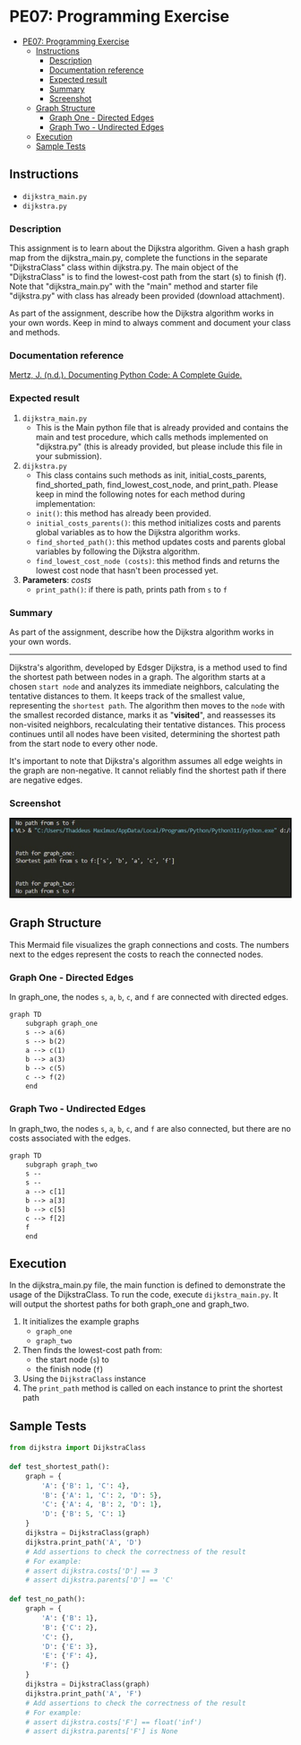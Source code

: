 # PE07: Programming Exercise

- [PE07: Programming Exercise](#pe07-programming-exercise)
  - [Instructions](#instructions)
    - [Description](#description)
    - [Documentation reference](#documentation-reference)
    - [Expected result](#expected-result)
    - [Summary](#summary)
    - [Screenshot](#screenshot)
  - [Graph Structure](#graph-structure)
    - [Graph One - Directed Edges](#graph-one---directed-edges)
    - [Graph Two - Undirected Edges](#graph-two---undirected-edges)
  - [Execution](#execution)
  - [Sample Tests](#sample-tests)

## Instructions

- `dijkstra_main.py`
- `dijkstra.py`

### Description

This assignment is to learn about the Dijkstra algorithm. Given a hash graph map from the dijkstra_main.py, complete the functions in the separate "DijkstraClass" class within dijkstra.py. The main object of the "DijkstraClass" is to find the lowest-cost path from the start (s) to finish (f). Note that "dijkstra_main.py" with the "main" method and starter file "dijkstra.py" with class has already been provided (download attachment).

As part of the assignment, describe how the Dijkstra algorithm works in your own words. Keep in mind to always comment and document your class and methods.

### Documentation reference

[Mertz, J. (n.d.). Documenting Python Code: A Complete Guide.](https://realpython.com/documenting-python-code/)

### Expected result

1. `dijkstra_main.py`
    - This is the Main python file that is already provided and contains the main and test procedure, which calls methods implemented on "dijkstra.py" (this is already provided, but please include this file in your submission).
2. `dijkstra.py`
    - This class contains such methods as init, initial_costs_parents, find_shorted_path, find_lowest_cost_node, and print_path. Please keep in mind the following notes for each method during implementation:
    - `init()`: this method has already been provided.
    - `initial_costs_parents()`: this method initializes costs and parents global variables as to how the Dijkstra algorithm works.
    - `find_shorted_path()`: this method updates costs and parents global variables by following the Dijkstra algorithm.
    - `find_lowest_cost_node (costs)`: this method finds and returns the lowest cost node that hasn't been processed yet.
3. **Parameters**: _costs_
    - `print_path()`: if there is path, prints path from `s` to `f`

### Summary

As part of the assignment, describe how the Dijkstra algorithm works in your own words.

---

Dijkstra's algorithm, developed by Edsger Dijkstra, is a method used to find the shortest path between nodes in a graph. The algorithm starts at a chosen `start node` and analyzes its immediate neighbors, calculating the tentative distances to them. It keeps track of the smallest value, representing the `shortest path`. The algorithm then moves to the `node` with the smallest recorded distance, marks it as "**visited**", and reassesses its non-visited neighbors, recalculating their tentative distances. This process continues until all nodes have been visited, determining the shortest path from the start node to every other node.

It's important to note that Dijkstra's algorithm assumes all edge weights in the graph are non-negative. It cannot reliably find the shortest path if there are negative edges.

### Screenshot

![Output of running algorithm](./../../../img/7.1-dijkstra.jpg)

## Graph Structure

This Mermaid file visualizes the graph connections and costs.
The numbers next to the edges represent the costs to reach the connected nodes.

### Graph One - Directed Edges

In graph_one, the nodes `s`, `a`, `b`, `c`, and `f` are connected with directed edges.

```mermaid
graph TD
    subgraph graph_one
    s --> a(6)
    s --> b(2)
    a --> c(1)
    b --> a(3)
    b --> c(5)
    c --> f(2)
    end
```

### Graph Two - Undirected Edges

In graph_two, the nodes `s`, `a`, `b`, `c`, and `f` are also connected, but there are no costs associated with the edges.

```mermaid
graph TD
    subgraph graph_two
    s --
    s --
    a --> c[1]
    b --> a[3]
    b --> c[5]
    c --> f[2]
    f
    end

```

## Execution

In the dijkstra_main.py file, the main function is defined to demonstrate the usage of the DijkstraClass.
To run the code, execute `dijkstra_main.py`. It will output the shortest paths for both graph_one and graph_two.

1. It initializes the example graphs
    - `graph_one`
    - `graph_two`
2. Then finds the lowest-cost path from:
    - the start node (`s`) to
    - the finish node (`f`)
3. Using the `DijkstraClass` instance
4. The `print_path` method is called on each instance to print the shortest path

## Sample Tests

```python
from dijkstra import DijkstraClass

def test_shortest_path():
    graph = {
        'A': {'B': 1, 'C': 4},
        'B': {'A': 1, 'C': 2, 'D': 5},
        'C': {'A': 4, 'B': 2, 'D': 1},
        'D': {'B': 5, 'C': 1}
    }
    dijkstra = DijkstraClass(graph)
    dijkstra.print_path('A', 'D')
    # Add assertions to check the correctness of the result
    # For example:
    # assert dijkstra.costs['D'] == 3
    # assert dijkstra.parents['D'] == 'C'

def test_no_path():
    graph = {
        'A': {'B': 1},
        'B': {'C': 2},
        'C': {},
        'D': {'E': 3},
        'E': {'F': 4},
        'F': {}
    }
    dijkstra = DijkstraClass(graph)
    dijkstra.print_path('A', 'F')
    # Add assertions to check the correctness of the result
    # For example:
    # assert dijkstra.costs['F'] == float('inf')
    # assert dijkstra.parents['F'] is None
```
